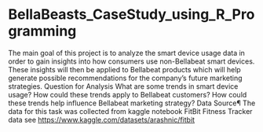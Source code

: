 # BellaBeasts_CaseStudy_using_R_Programming
The main goal of this project is to analyze the smart device usage data in order to gain insights into how consumers use non-Bellabeat smart devices. These insights will then be applied to Bellabeat products which will help generate possible recommendations for the company’s future marketing strategies.
Question for Analysis
What are some trends in smart device usage?
How could these trends apply to Bellabeat customers?
How could these trends help influence Bellabeat marketing strategy?
Data Source¶
The data for this task was collected from kaggle notebook FitBit Fitness Tracker data see https://www.kaggle.com/datasets/arashnic/fitbit
